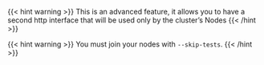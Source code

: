---
---

{{< hint warning >}}
This is an advanced feature, it allows you to have a second http interface that will be used only by the cluster’s Nodes
{{< /hint >}}

{{< hint warning >}}
You must join your nodes with `--skip-tests`.
{{< /hint >}}
